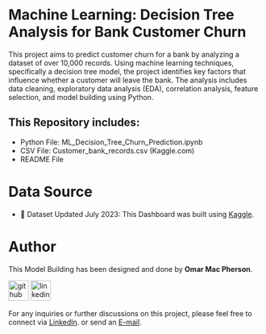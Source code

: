 # Machine Learning: Decision Tree Analysis for Bank Customer Churn

This project aims to predict customer churn for a bank by analyzing a dataset of over 10,000 records. Using machine learning techniques, specifically a decision tree model, the project identifies key factors that influence whether a customer will leave the bank. The analysis includes data cleaning, exploratory data analysis (EDA), correlation analysis, feature selection, and model building using Python.

## This Repository includes: 

- Python File: ML_Decision_Tree_Churn_Prediction.ipynb
- CSV File: Customer_bank_records.csv (Kaggle.com)
- README File

# Data Source

- 📁 Dataset Updated July 2023: This Dashboard was built using [Kaggle](https://www.kaggle.com/datasets/radheshyamkollipara/bank-customer-churn/data).

# Author

This Model Building has been designed and done by **Omar Mac Pherson**. 

[<img src='https://cdn.jsdelivr.net/npm/simple-icons@3.0.1/icons/github.svg' alt='github' height='40'>](https://github.com/OmarMacPherson)  [<img src='https://cdn.jsdelivr.net/npm/simple-icons@3.0.1/icons/linkedin.svg' alt='linkedin' height='40'>](https://www.linkedin.com/in/omaralan/)  

For any inquiries or further discussions on this project, please feel free to connect via [LinkedIn](www.linkedin.com/in/omaralan). or send an [E-mail](omar.macpherson@outlook.com).
